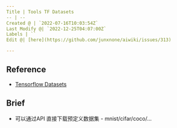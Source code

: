 ```yaml
---
Title | Tools TF Datasets
-- | --
Created @ | `2022-07-16T10:03:54Z`
Last Modify @| `2022-12-25T04:07:00Z`
Labels | ``
Edit @| [here](https://github.com/junxnone/aiwiki/issues/313)

---
```

## Reference
- [Tensorflow Datasets](https://www.tensorflow.org/datasets)

## Brief
- 可以通过API 直接下载预定义数据集 - mnist/cifar/coco/...
